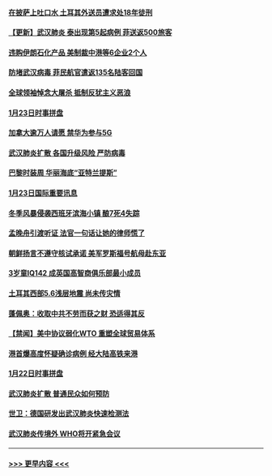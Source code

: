 #### [在披萨上吐口水 土耳其外送员遭求处18年徒刑](../pages/prog202/a102759979.md?t=01242301) 
#### [【更新】武汉肺炎 泰出现第5起病例 菲送返500旅客](../pages/prog202/a102758911.md?t=01242301) 
#### [违购伊朗石化产品 美制裁中港等6企业2个人](../pages/prog202/a102759952.md?t=01242301) 
#### [防堵武汉病毒 菲民航官遣返135名陆客回国](../pages/prog202/a102759946.md?t=01242301) 
#### [全球领袖悼念大屠杀 抵制反犹主义恶浪](../pages/prog202/a102759678.md?t=01242301) 
#### [1月23日时事拼盘](../pages/prog202/a102759599.md?t=01242301) 
#### [加拿大逾万人请愿 禁华为参与5G](../pages/prog202/a102759553.md?t=01242301) 
#### [武汉肺炎扩散 各国升级风险 严防病毒](../pages/prog202/a102759400.md?t=01242301) 
#### [巴黎时装周 华丽海底“亚特兰提斯”](../pages/prog202/a102759217.md?t=01242301) 
#### [1月23日国际重要讯息](../pages/prog202/a102759199.md?t=01242301) 
#### [冬季风暴侵袭西班牙滨海小镇 酿7死4失踪](../pages/prog202/a102759119.md?t=01242301) 
#### [孟晚舟引渡听证 法官一句话让她的律师慌了](../pages/prog202/a102759060.md?t=01242301) 
#### [朝鲜扬言不遵守核试承诺 美军罗斯福号航母赴东亚](../pages/prog202/a102759001.md?t=01242301) 
#### [3岁童IQ142 成英国高智商俱乐部最小成员](../pages/prog202/a102758990.md?t=01242301) 
#### [土耳其西部5.6浅层地震 尚未传灾情](../pages/prog202/a102758903.md?t=01242301) 
#### [蓬佩奥：收取中共不劳而获之财 恐适得其反](../pages/prog202/a102758889.md?t=01242301) 
#### [【禁闻】美中协议弱化WTO 重塑全球贸易体系](../pages/prog202/a102758790.md?t=01242301) 
#### [港首爆高度怀疑确诊病例 经大陆高铁来港](../pages/prog202/a102758613.md?t=01242301) 
#### [1月22日时事拼盘](../pages/prog202/a102758615.md?t=01242301) 
#### [武汉肺炎扩散 普通民众如何预防](../pages/prog202/a102758504.md?t=01242301) 
#### [世卫：德国研发出武汉肺炎快速检测法](../pages/prog202/a102758495.md?t=01242301) 
#### [武汉肺炎传境外 WHO将开紧急会议](../pages/prog202/a102758437.md?t=01242301) 

----
#### [ >>> 更早内容 <<< ](../indexes/prog202-earlier.md)
